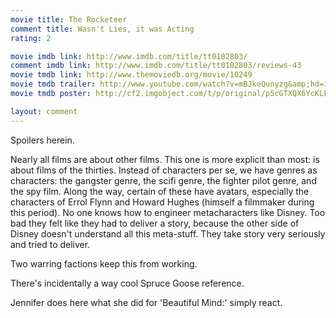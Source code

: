 ```yaml
---
movie title: The Rocketeer
comment title: Wasn't Lies, it was Acting
rating: 2

movie imdb link: http://www.imdb.com/title/tt0102803/
comment imdb link: http://www.imdb.com/title/tt0102803/reviews-43
movie tmdb link: http://www.themoviedb.org/movie/10249
movie tmdb trailer: http://www.youtube.com/watch?v=mBJkeQunyzg&amp;hd=1
movie tmdb poster: http://cf2.imgobject.com/t/p/original/p5cGTXQX6YcKLFmAygh5aZdvtFf.jpg

layout: comment
---
```


Spoilers herein.

Nearly all films are about other films. This one is more explicit than most: is about films of the thirties. Instead of characters per se, we have genres as characters: the gangster genre, the scifi genre, the fighter pilot genre, and the spy film. Along the way, certain of these have avatars, especially the characters of Errol Flynn and Howard Hughes (himself a filmmaker during this period). No one knows how to engineer metacharacters like Disney. Too bad they felt like they had to deliver a story, because the other side of Disney doesn't understand all this meta-stuff. They take story very seriously and tried to deliver. 

Two warring factions keep this from working.

There's incidentally a way cool Spruce Goose reference.

Jennifer does here what she did for 'Beautiful Mind:' simply react.